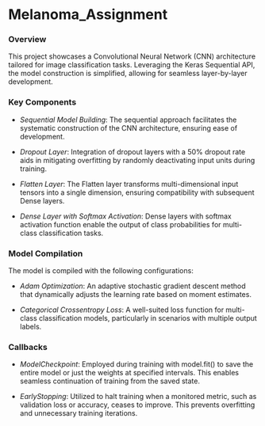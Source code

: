 # Melanoma_Assignment

### Overview

This project showcases a Convolutional Neural Network (CNN) architecture tailored for image classification tasks. Leveraging the Keras Sequential API, the model construction is simplified, allowing for seamless layer-by-layer development.

### Key Components

- *Sequential Model Building*: The sequential approach facilitates the systematic construction of the CNN architecture, ensuring ease of development.

- *Dropout Layer*: Integration of dropout layers with a 50% dropout rate aids in mitigating overfitting by randomly deactivating input units during training.

- *Flatten Layer*: The Flatten layer transforms multi-dimensional input tensors into a single dimension, ensuring compatibility with subsequent Dense layers.

- *Dense Layer with Softmax Activation*: Dense layers with softmax activation function enable the output of class probabilities for multi-class classification tasks.

### Model Compilation

The model is compiled with the following configurations:

- *Adam Optimization*: An adaptive stochastic gradient descent method that dynamically adjusts the learning rate based on moment estimates.
  
- *Categorical Crossentropy Loss*: A well-suited loss function for multi-class classification models, particularly in scenarios with multiple output labels.

### Callbacks

- *ModelCheckpoint*: Employed during training with model.fit() to save the entire model or just the weights at specified intervals. This enables seamless continuation of training from the saved state.

- *EarlyStopping*: Utilized to halt training when a monitored metric, such as validation loss or accuracy, ceases to improve. This prevents overfitting and unnecessary training iterations.
